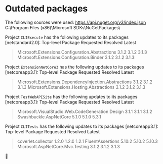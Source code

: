 # Outdated packages

The following sources were used:
   https://api.nuget.org/v3/index.json
   C:\Program Files (x86)\Microsoft SDKs\NuGetPackages\

Project `CLIExecute` has the following updates to its packages
   [netstandard2.0]: 
   Top-level Package                                      Requested   Resolved   Latest
   > Microsoft.Extensions.Configuration.Abstractions      3.1.2       3.1.2      3.1.3 
   > Microsoft.Extensions.Configuration.Binder            3.1.2       3.1.2      3.1.3 

Project `ExtensionNetCore3` has the following updates to its packages
   [netcoreapp3.1]: 
   Top-level Package                                            Requested   Resolved   Latest
   > Microsoft.Extensions.DependencyInjection.Abstractions      3.1.2       3.1.2      3.1.3 
   > Microsoft.Extensions.Hosting.Abstractions                  3.1.2       3.1.2      3.1.3 

Project `TestWebAPISite` has the following updates to its packages
   [netcoreapp3.1]: 
   Top-level Package                                       Requested   Resolved   Latest
   > Microsoft.VisualStudio.Web.CodeGeneration.Design      3.1.1       3.1.1      3.1.2 
   > Swashbuckle.AspNetCore                                5.1.0       5.1.0      5.3.1 

Project `CLITests` has the following updates to its packages
   [netcoreapp3.1]: 
   Top-level Package                       Requested   Resolved   Latest
   > coverlet.collector                    1.2.0       1.2.0      1.2.1 
   > FluentAssertions                      5.10.2      5.10.2     5.10.3
   > Microsoft.AspNetCore.Mvc.Testing      3.1.2       3.1.2      3.1.3 

